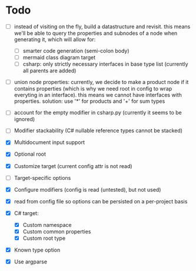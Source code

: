 # Todo

- [ ] instead of visiting on the fly, build a datastructure and revisit. this means we'll be able to query the properties and subnodes of a node when generating it, which will allow for:
    - [ ] smarter code generation (semi-colon body)
    - [ ] mermaid class diagram target
    - [ ] csharp: only strictly necessary interfaces in base type list (currently all parents are added)

- [ ] union node properties: currently, we decide to make a product node if it contains properties (which is why we need root in config to wrap everyting in an interface). this means we cannot have interfaces with properties. solution: use '*' for products and '+' for sum types
- [ ] account for the empty modifier in csharp.py (currently it seems to be ignored)

- [ ] Modifier stackability (C# nullable reference types cannot be stacked)

- [x] Multidocument input support
- [x] Optional root

- [x] Customize target (current config attr is not read)
- [ ] Target-specific options
- [x] Configure modifiers (config is read (untested), but not used)

- [x] read from config file so options can be persisted on a per-project basis
- [x] C# target:
  - [x] Custom namespace
  - [x] Custom common properties
  - [x] Custom root type
- [x] Known type option
- [x] Use argparse
